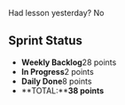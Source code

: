 Had lesson yesterday? No

## Sprint Status
-   **Weekly Backlog**28 points
-   **In Progress**2 points
-   **Daily Done**8 points
-   **TOTAL:****38 points**